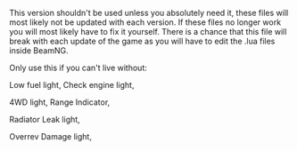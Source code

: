 This version shouldn't be used unless you absolutely need it, these files will most likely not be updated with each version. If these files no
longer work you will most likely have to fix it yourself. There is a chance that this file will break with each update of the game as you will have to edit the .lua files inside
BeamNG.

Only use this if you can't live without:

Low fuel light, Check engine light,

4WD light, Range Indicator,

Radiator Leak light,

Overrev Damage light,
